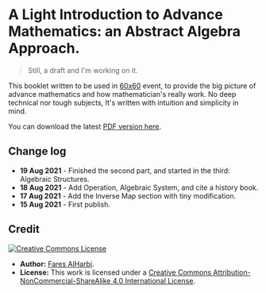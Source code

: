 # A Light Introduction to Advance Mathematics: an Abstract Algebra Approach.

> Still, a draft and I'm working on it.

This booklet written to be used in [60x60](https://salla.sa/durba/RYePmz) event, to provide the big picture of advance mathematics and how mathematician's really work. No deep technical nor tough subjects, It's written with intuition and simplicity in mind. 

You can download the latest [PDF version here](https://github.com/Faares/60x60booklet/blob/master/main.pdf). 
## Change log
* **19 Aug 2021** - Finished the second part, and started in the third: Algebraic Structures.
* **18 Aug 2021** - Add Operation, Algebraic System, and cite a history book. 
* **17 Aug 2021** - Add the Inverse Map section with tiny modification. 
* **15 Aug 2021** - First publish.

## Credit

<a rel="license" href="http://creativecommons.org/licenses/by-nc-sa/4.0/"><img alt="Creative Commons License" style="border-width:0" src="https://i.creativecommons.org/l/by-nc-sa/4.0/88x31.png" /></a>

- **Author:** [Fares AlHarbi](https://faares.com).
- **License:** This work is licensed under a <a rel="license" href="http://creativecommons.org/licenses/by-nc-sa/4.0/">Creative Commons Attribution-NonCommercial-ShareAlike 4.0 International License</a>.



